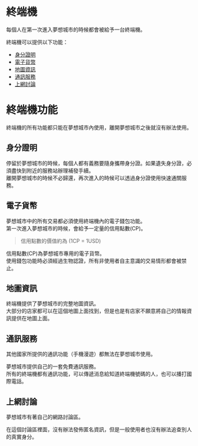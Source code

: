 # 終端機

每個人在第一次進入夢想城市的時候都會被給予一台終端機。

終端機可以提供以下功能：
- [身分證明](#身分證明)
- [電子貨幣](#電子貨幣)
- [地圖資訊](#地圖資訊)
- [通訊服務](#通訊服務)
- [上網討論](#上網討論)

# 終端機功能

終端機的所有功能都只能在夢想城市內使用，離開夢想城市之後就沒有辦法使用。

## 身分證明

停留於夢想城市的時候，每個人都有義務要隨身攜帶身分證。如果遺失身分證，必須盡快到附近的服務站辦理補發手續。  
離開夢想城市的時候不必歸還，再次進入的時候可以透過身分證使用快速通關服務。

## 電子貨幣

夢想城市中的所有交易都必須使用終端機內的電子錢包功能。  
第一次進入夢想城市的時候，會給予一定量的信用點數(CP)。

> 信用點數的價值約為 (1CP = 1USD)

信用點數(CP)為夢想城市專用的電子貨幣。  
使用錢包功能時必須經過生物認證，所有非使用者自主意識的交易情形都會被禁止。

## 地圖資訊

終端機提供了夢想城市的完整地圖資訊。  
大部分的店家都可以在這個地圖上面找到，但是也是有店家不願意將自己的情報資訊提供在地圖上面。

## 通訊服務

其他國家所提供的通訊功能（手機漫遊）都無法在夢想城市使用。

夢想城市提供自己的一套免費通訊服務。  
所有的終端機都有通訊功能，可以傳遞消息給知道終端機號碼的人，也可以播打國際電話。

## 上網討論

夢想城市有著自己的網路討論區。

在這個討論區裡面，沒有辦法發佈匿名資訊，但是一般使用者也沒有辦法追查別人的真實身分。
